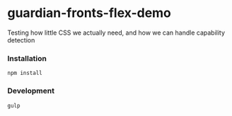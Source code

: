 # guardian-fronts-flex-demo
Testing how little CSS we actually need, and how we can handle capability detection

### Installation
`npm install`

### Development
`gulp`
